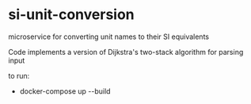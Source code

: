 # si-unit-conversion
microservice for converting unit names to their SI equivalents

Code implements a version of Dijkstra's two-stack algorithm for parsing input

to run:
- docker-compose up --build
